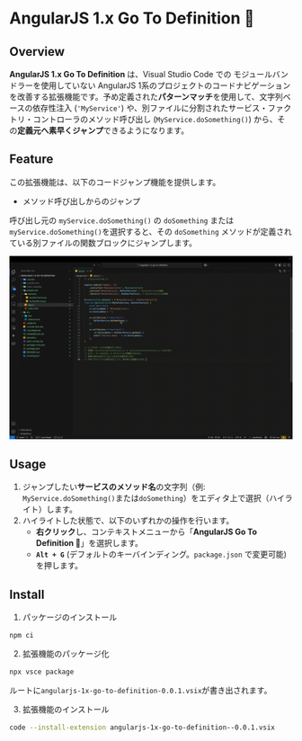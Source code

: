 # AngularJS 1.x Go To Definition 🚀

## Overview

**AngularJS 1.x Go To Definition** は、Visual Studio Code での モジュールバンドラーを使用していない AngularJS 1系のプロジェクトのコードナビゲーションを改善する拡張機能です。予め定義された**パターンマッチ**を使用して、文字列ベースの依存性注入 (`'MyService'`) や、別ファイルに分割されたサービス・ファクトリ・コントローラのメソッド呼び出し (`MyService.doSomething()`) から、その**定義元へ素早くジャンプ**できるようになります。

## Feature

この拡張機能は、以下のコードジャンプ機能を提供します。

- メソッド呼び出しからのジャンプ

呼び出し元の `myService.doSomething()` の `doSomething` または`myService.doSomething()`を選択すると、その `doSomething` メソッドが定義されている別ファイルの関数ブロックにジャンプします。

<img src="./src/assets/guide.gif" />

## Usage

1.  ジャンプしたい**サービスのメソッド名**の文字列（例: `MyService.doSomething()`または`doSomething`）をエディタ上で選択（ハイライト）します。
2.  ハイライトした状態で、以下のいずれかの操作を行います。
    - **右クリック**し、コンテキストメニューから「**AngularJS Go To Definition 🚀**」を選択します。
    - **`Alt + G`** (デフォルトのキーバインディング。`package.json` で変更可能) を押します。

## Install

1. パッケージのインストール

```bash
npm ci
```

2. 拡張機能のパッケージ化

```bash
npx vsce package
```

ルートに`angularjs-1x-go-to-definition-0.0.1.vsix`が書き出されます。

3.  拡張機能のインストール

```bash
code --install-extension angularjs-1x-go-to-definition--0.0.1.vsix
```
